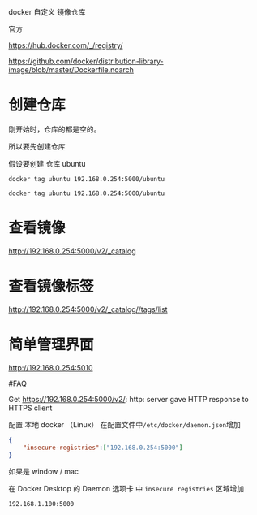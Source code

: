 
docker 自定义 镜像仓库

官方

https://hub.docker.com/_/registry/

https://github.com/docker/distribution-library-image/blob/master/Dockerfile.noarch


# 创建仓库
刚开始时，仓库的都是空的。

所以要先创建仓库

假设要创建 仓库 ubuntu
```base
docker tag ubuntu 192.168.0.254:5000/ubuntu
```
```base
docker tag ubuntu 192.168.0.254:5000/ubuntu
```


# 查看镜像

http://192.168.0.254:5000/v2/_catalog

# 查看镜像标签

http://192.168.0.254:5000/v2/_catalog//tags/list

# 简单管理界面

http://192.168.0.254:5010

#FAQ

Get https://192.168.0.254:5000/v2/: http: server gave HTTP response to HTTPS client

配置 本地 docker （Linux） 在配置文件中`/etc/docker/daemon.json`增加
```json
{ 
    "insecure-registries":["192.168.0.254:5000"] 
}
```


如果是  window / mac 

在 Docker Desktop    的 Daemon 选项卡 中 `insecure registries` 区域增加
```bash
192.168.1.100:5000
```